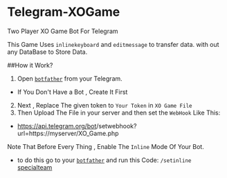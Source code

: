 # Telegram-XOGame
Two Player XO Game Bot For Telegram


This Game Uses `inlinekeyboard` and `editmessage` to transfer data. with out any DataBase to Store Data.

##How it Work?
1. Open [`botfather`](https://telegram.me/botfather) from your Telegram.
 - If You Don't Have a Bot , Create It First
2. Next , Replace The given token to `Your Token` in `XO Game File` 
3. Then Upload The File in your server and then set the `WebHook` Like This:
 - https://api.telegram.org/bot<token>/setwebhook?url=https://myserver/XO_Game.php

Note That Before Every Thing , Enable The `Inline` Mode Of Your Bot.
- to do this go to your [`botfather`](https://telegram.me/botfather) and run this Code: `/setinline`
[specialteam](https://telegram.me/specialteam_ch)
